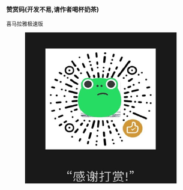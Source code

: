 ### 赞赏码(开发不易,请作者喝杯奶茶)
喜马拉雅极速版 
<p align="center">
  <img src="thanks.jpg" alt="抓包" width='80%' height='70%'/>